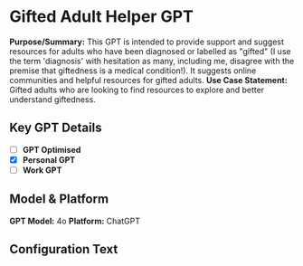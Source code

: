 # Gifted Adult Helper GPT

**Purpose/Summary:**  This GPT is intended to provide support and suggest resources for adults who have been diagnosed or labelled as "gifted" (I use the term 'diagnosis' with hesitation as many, including me, disagree with the premise that giftedness is a medical condition!). It suggests online communities and helpful resources for gifted adults.
**Use Case Statement:**  Gifted adults who are looking to find resources to explore and better understand giftedness.
 

## Key GPT Details

- [ ] **GPT Optimised**
- [x] **Personal GPT**
- [ ] **Work GPT**

## Model & Platform

**GPT Model:** 4o
**Platform:** ChatGPT
 
## Configuration Text
